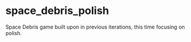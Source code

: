 # space_debris_polish
Space Debris game built upon in previous iterations, this time focusing on polish.
